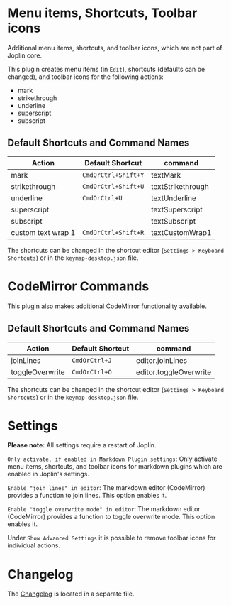 # Menu items, Shortcuts, Toolbar icons

Additional menu items, shortcuts, and toolbar icons, which are not part of Joplin core.

This plugin creates menu items (in `Edit`), shortcuts (defaults can be changed), and toolbar icons for the following actions:

- mark
- strikethrough
- underline
- superscript
- subscript

## Default Shortcuts and Command Names

| Action             | Default Shortcut    | command            |
|--------------------|---------------------|--------------------|
| mark               | `CmdOrCtrl+Shift+Y` | textMark           |
| strikethrough      | `CmdOrCtrl+Shift+U` | textStrikethrough  |
| underline          | `CmdOrCtrl+U`       | textUnderline      |
| superscript        |                     | textSuperscript    |
| subscript          |                     | textSubscript      |
| custom text wrap 1 | `CmdOrCtrl+Shift+R` | textCustomWrap1    |

The shortcuts can be changed in the shortcut editor (`Settings > Keyboard Shortcuts`) or in the `keymap-desktop.json` file.

# CodeMirror Commands

This plugin also makes additional CodeMirror functionality available.

## Default Shortcuts and Command Names

| Action          | Default Shortcut    | command                 |
|-----------------|---------------------|-------------------------|
| joinLines       | `CmdOrCtrl+J`       | editor.joinLines        |
| toggleOverwrite | `CmdOrCtrl+O`       | editor.toggleOverwrite  |

The shortcuts can be changed in the shortcut editor (`Settings > Keyboard Shortcuts`) or in the `keymap-desktop.json` file.

# Settings

**Please note:** All settings require a restart of Joplin.

`Only activate, if enabled in Markdown Plugin settings`: Only activate menu items, shortcuts, and toolbar icons for markdown plugins which are enabled in Joplin's settings.

`Enable "join lines" in editor`:  The markdown editor (CodeMirror) provides a function to join lines. This option enables it.

`Enable "toggle overwrite mode" in editor`: The markdown editor (CodeMirror) provides a function to toggle overwrite mode. This option enables it.

Under `Show Advanced Settings` it is possible to remove toolbar icons for individual actions.

# Changelog

The [Changelog](https://github.com/tessus/joplin-plugin-menu-shortcut-toolbar/blob/master/Changelog.md) is located in a separate file.
